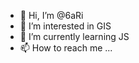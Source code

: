 - 👋 Hi, I’m @6aRi
- 👀 I’m interested in GIS
- 🌱 I’m currently learning JS
- 📫 How to reach me ...

<!---
6aRi/6aRi is a ✨ special ✨ repository because its `README.md` (this file) appears on your GitHub profile.
You can click the Preview link to take a look at your changes.
--->
